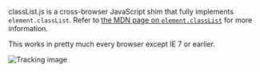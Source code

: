 classList.js is a cross-browser JavaScript shim that fully implements `element.classList`. Refer to [the MDN page on `element.classList`][1] for more information.

This works in pretty much every browser except IE 7 or earlier.


![Tracking image](https://in.getclicky.com/212712ns.gif)


  [1]: https://developer.mozilla.org/en/DOM/element.classList "MDN / DOM / element.classList"
